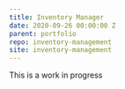 ```yaml
---
title: Inventory Manager
date: 2020-09-26 00:00:00 Z
parent: portfolio
repo: inventory-management
site: inventory-management
---
```


This is a work in progress  